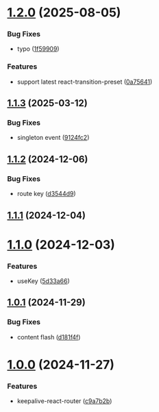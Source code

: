 # [1.2.0](https://github.com/hemengke1997/keepalive-react-router/compare/v1.1.3...v1.2.0) (2025-08-05)


### Bug Fixes

* typo ([1f59909](https://github.com/hemengke1997/keepalive-react-router/commit/1f59909c85580df7161a59810b663e29a8671afe))


### Features

* support latest react-transition-preset ([0a75641](https://github.com/hemengke1997/keepalive-react-router/commit/0a756413b987dad66fb5aea66f650ca63de449bf))



## [1.1.3](https://github.com/hemengke1997/keepalive-react-router/compare/v1.1.2...v1.1.3) (2025-03-12)


### Bug Fixes

* singleton event ([9124fc2](https://github.com/hemengke1997/keepalive-react-router/commit/9124fc2f94a74cde673740622313f9c32eb7ed6f))



## [1.1.2](https://github.com/hemengke1997/keepalive-react-router/compare/v1.1.1...v1.1.2) (2024-12-06)


### Bug Fixes

* route key ([d3544d9](https://github.com/hemengke1997/keepalive-react-router/commit/d3544d9f9396741f206007f363c67d40d56b949b))



## [1.1.1](https://github.com/hemengke1997/keepalive-react-router/compare/v1.1.0...v1.1.1) (2024-12-04)



# [1.1.0](https://github.com/hemengke1997/keepalive-react-router/compare/v1.0.1...v1.1.0) (2024-12-03)


### Features

* useKey ([5d33a66](https://github.com/hemengke1997/keepalive-react-router/commit/5d33a66d3014b687cf604e045906f0f123eaec12))



## [1.0.1](https://github.com/hemengke1997/keepalive-react-router/compare/v1.0.0...v1.0.1) (2024-11-29)


### Bug Fixes

* content flash ([d181f4f](https://github.com/hemengke1997/keepalive-react-router/commit/d181f4f8e0cf7d7841e4264ca2517973b41a692b))



# [1.0.0](https://github.com/hemengke1997/keepalive-react-router/compare/c9a7b2b31052dae5738be6d50d17d52787fbf146...v1.0.0) (2024-11-27)


### Features

* keepalive-react-router ([c9a7b2b](https://github.com/hemengke1997/keepalive-react-router/commit/c9a7b2b31052dae5738be6d50d17d52787fbf146))



